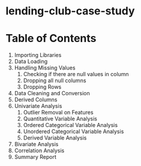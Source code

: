 # lending-club-case-study

# Table of Contents

1. Importing Libraries
2. Data Loading
3. Handling Missing Values
   1. Checking if there are null values in column
   2. Dropping all null columns
   3. Dropping Rows
4. Data Cleaning and Conversion
5. Derived Columns
6. Univariate Analysis
   1. Outlier Removal on Features
   2. Quantitative Variable Analysis
   3. Ordered Categorical Variable Analysis
   4. Unordered Categorical Variable Analysis
   5. Derived Variable Analysis
7. Bivariate Analysis
8. Correlation Analysis
9. Summary Report

